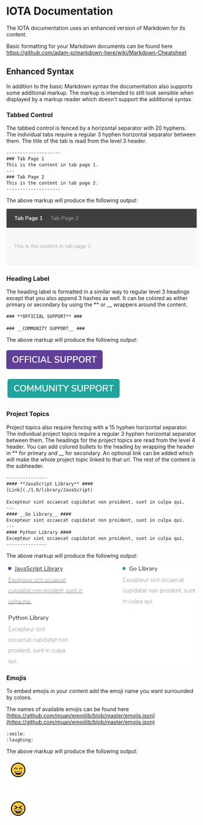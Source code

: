 # IOTA Documentation

The IOTA documentation uses an enhanced version of Markdown for its content.

Basic formatting for your Markdown documents can be found here <https://github.com/adam-p/markdown-here/wiki/Markdown-Cheatsheet>

## Enhanced Syntax

In addition to the basic Markdown syntax the documentation also supports some additional markup. The markup is intended to still look sensible when displayed by a markup reader which doesn't support the additional syntax.

### Tabbed Control

The tabbed control is fenced by a horizontal separator with 20 hyphens. The individual tabs require a regular 3 hyphen horizontal separator between them. The title of the tab is read from the level 3 header.

```markup
--------------------
### Tab Page 1
This is the content in tab page 1.
---
### Tab Page 2
This is the content in tab page 2.
--------------------
```

The above markup will produce the following output:

![Tabbed Control](./tabbed-control.png)

### Heading Label

The heading label is formatted in a similar way to regular level 3 headings except that you also append 3 hashes as well. It can be colored as either primary or secondary by using the ** or __ wrappers around the content.

```markup
### **OFFICIAL SUPPORT** ###

### __COMMUNITY SUPPORT__ ###
```

The above markup will produce the following output:

![Heading Label](./heading-label-primary.png)

![Heading Label](./heading-label-secondary.png)

### Project Topics

Project topics also require fencing with a 15 hyphen horizontal separator. The individual project topics require a regular 3 hyphen horizontal separator between them.
The headings for the project topics are read from the level 4 header.
You can add colored bullets to the heading by wrapping the header in ** for primary and __ for secondary. An optional link can be added which will make the whole project topic linked to that url. The rest of the content is the subheader.

```markup
---------------
#### **JavaScript Library** ####
[Link](./1.0/library/JavaScript)

Excepteur sint occaecat cupidatat non proident, sunt in culpa qui.
---
#### __Go Library__ ####
Excepteur sint occaecat cupidatat non proident, sunt in culpa qui.
---
#### Python Library ####
Excepteur sint occaecat cupidatat non proident, sunt in culpa qui.
---------------
```

The above markup will produce the following output:

![Project Topics](./project-topics.png)

### Emojis

To embed emojis in your content add the emoji name you want surrounded by colons.

The names of available emojis can be found here [https://github.com/muan/emojilib/blob/master/emojis.json](https://github.com/muan/emojilib/blob/master/emojis.json)

```markup
:smile:
:laughing:
```

The above markup will produce the following output:

![Emojis](./emojis.png)